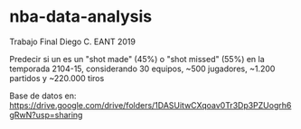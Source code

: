 # nba-data-analysis
Trabajo Final Diego C. EANT 2019

Predecir si un es un "shot made" (45%) o "shot missed" (55%) en la temporada 2104-15, considerando 30 equipos, ~500 jugadores, ~1.200 partidos y ~220.000 tiros

Base de datos en:
https://drive.google.com/drive/folders/1DASUitwCXqoav0Tr3Dp3PZUogrh6gRwN?usp=sharing
